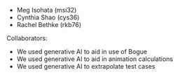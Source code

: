 - Meg Isohata (msi32)
- Cynthia Shao (cys36)
- Rachel Bethke (rkb76)

Collaborators:
- We used generative AI to aid in use of Bogue
- We used generative AI to aid in animation calculations
- We used generative AI to extrapolate test cases